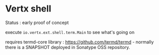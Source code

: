 # Vertx shell

Status : early proof of concept

execute `io.vertx.ext.shell.term.Main` to see what's going on

requires termd-core library : https://github.com/termd/termd - normally there is a SNAPSHOT
deployed in Sonatype OSS repository.
